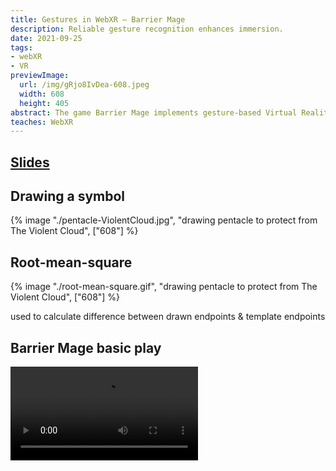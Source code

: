 ```yaml
---
title: Gestures in WebXR — Barrier Mage
description: Reliable gesture recognition enhances immersion.
date: 2021-09-25
tags:
- webXR
- VR
previewImage:
  url: /img/gRjo8IvDea-608.jpeg
  width: 608
  height: 405
abstract: The game Barrier Mage implements gesture-based Virtual Reality game play.  The user draws mystic symbols with 6-DOF VR controllers. Each symbol has a different effect. This novel game mechanic eliminates an abstraction layer usual in fantasy games, making this game more immersive.
teaches: WebXR
---
```



## [Slides](../../keynote/Gestures%20in%20WebXR)

## Drawing a symbol

{% image "./pentacle-ViolentCloud.jpg", "drawing pentacle to protect from The Violent Cloud", ["608"] %}


## Root-mean-square

{% image "./root-mean-square.gif", "drawing pentacle to protect from The Violent Cloud", ["608"] %}

used to calculate difference between drawn endpoints & template endpoints


## Barrier Mage basic play

<video controls playsinline preload="metadata">
	<source src="/no-multiviews/barrier-mage-basic-play-4.mp4" type="video/mp4" />
	Download the <a href="/no-multiviews/barrier-mage-basic-play-4.mp4">MP4</a> video.
</video>

